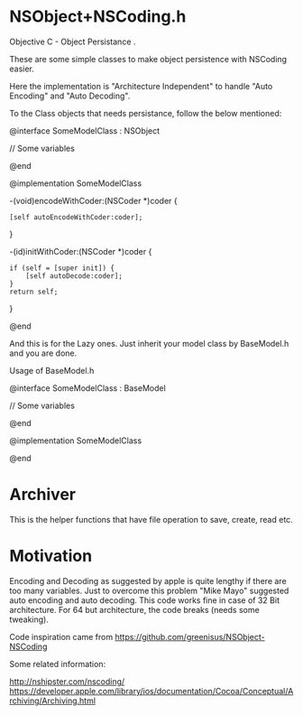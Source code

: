 NSObject+NSCoding.h
===================

Objective C - Object Persistance .

These are some simple classes to make object persistence with NSCoding easier. 

Here the implementation is "Architecture Independent" to handle "Auto Encoding" and 
"Auto Decoding".

To the Class objects that needs persistance, follow the below mentioned:

@interface SomeModelClass : NSObject <NSCoding>

// Some variables

@end

@implementation SomeModelClass 

-(void)encodeWithCoder:(NSCoder *)coder {

    [self autoEncodeWithCoder:coder];
    
}

-(id)initWithCoder:(NSCoder *)coder {

    if (self = [super init]) {
        [self autoDecode:coder];
    }
    return self;
    
}

@end

And this is for the Lazy ones. Just inherit your model class by BaseModel.h and you are done.

Usage of BaseModel.h

@interface SomeModelClass : BaseModel

// Some variables

@end

@implementation SomeModelClass 

@end

Archiver
========

This is the helper functions that have file operation to save, create, read etc.


Motivation
==========

Encoding and Decoding as suggested by apple is quite lengthy if there are too many variables. Just to overcome this problem "Mike Mayo" suggested auto encoding and auto decoding. This code works fine in case of 32 Bit architecture. For 64 but architecture, the code breaks (needs some tweaking). 

Code inspiration came from https://github.com/greenisus/NSObject-NSCoding

Some related information:

http://nshipster.com/nscoding/
https://developer.apple.com/library/ios/documentation/Cocoa/Conceptual/Archiving/Archiving.html
